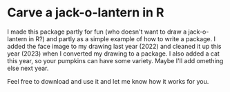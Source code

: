 # Carve a jack-o-lantern in R

I made this package partly for fun (who doesn't want to draw a jack-o-lantern in R?) and partly as a simple example of how to write a package. I added the face image to my drawing last year (2022) and cleaned it up this year (2023) when I converted my drawing to a package. I also added a cat this year, so your pumpkins can have some variety. Maybe I'll add omething else next year.

Feel free to download and use it and let me know how it works for you.
